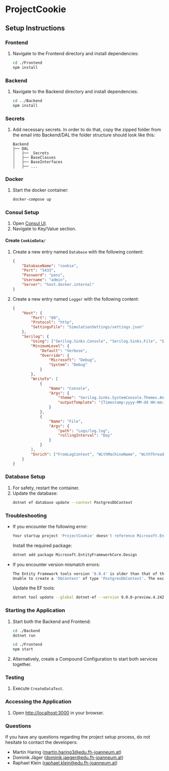 # ProjectCookie

## Setup Instructions

### Frontend

1. Navigate to the Frontend directory and install dependencies:
    ```bash
    cd ./Frontend
    npm install
    ```

### Backend

1. Navigate to the Backend directory and install dependencies:
    ```bash
    cd ../Backend
    npm install
    ```

### Secrets

1. Add necessary secrets. In order to do that, copy the zipped folder from the email into Backend/DAL the folder structure should look like this:
    ```
    Backend
    ├── DAL
    │   ├── _Secrets
    │   ├── BaseClasses
    │   ├── BaseInterfaces
    │   ├── ...
    ```
  
### Docker

1. Start the docker container:
    ```bash
    docker-compose up
    ```

### Consul Setup

1. Open [Consul UI](http://localhost:8500/).
2. Navigate to Key/Value section.

#### Create `CookieData/`

1. Create a new entry named `Database` with the following content:
    ```json
    {
        "DatabaseName": "cookie",
        "Port": "5433",
        "Password": "pass",
        "Username": "admin",
        "Server": "host.docker.internal"
    }
    ```

2. Create a new entry named `Logger` with the following content:
    ```json
    {
        "Host": {
            "Port": "80",
            "Protocol": "http",
            "SettingsFile": "SimulationSettings/settings.json"
        },
        "Serilog": {
            "Using": ["Serilog.Sinks.Console", "Serilog.Sinks.File", "Serilog.Enrichers.Environment"],
            "MinimumLevel": {
                "Default": "Verbose",
                "Override": {
                    "Microsoft": "Debug",
                    "System": "Debug"
                }
            },
            "WriteTo": [
                {
                    "Name": "Console",
                    "Args": {
                        "theme": "Serilog.Sinks.SystemConsole.Themes.AnsiConsoleTheme::Code, Serilog.Sinks.Console",
                        "outputTemplate": "{Timestamp:yyyy-MM-dd HH:mm:ss.fff zzz} [{Level:u3}] {Message:lj}{NewLine}{Exception}"
                    }
                },
                {
                    "Name": "File",
                    "Args": {
                        "path": "Logs/log.log",
                        "rollingInterval": "Day"
                    }
                }
            ],
            "Enrich": ["FromLogContext", "WithMachineName", "WithThreadId"]
        }
    }
    ```

### Database Setup

1. For safety, restart the container.
2. Update the database:
    ```bash
    dotnet ef database update --context PostgresDbContext
    ```

### Troubleshooting

- If you encounter the following error:
    ```bash
    Your startup project 'ProjectCookie' doesn't reference Microsoft.EntityFrameworkCore.Design. This package is required for the Entity Framework Core Tools to work. Ensure your startup project is correct, install the package, and try again.
    ```
    Install the required package:
    ```bash
    dotnet add package Microsoft.EntityFrameworkCore.Design
    ```

- If you encounter version mismatch errors:
    ```bash
    The Entity Framework tools version '8.0.4' is older than that of the runtime '9.0.0-preview.4.24267.1'. Update the tools for the latest features and bug fixes. See https://aka.ms/AAc1fbw for more information.
    Unable to create a 'DbContext' of type 'PostgresDbContext'. The exception 'Unable to resolve service for type 'Microsoft.EntityFrameworkCore.DbContextOptions`1[ProjectCookie.DAL.UnitOfWork.PostgresDbContext]' while attempting to activate 'ProjectCookie.DAL.UnitOfWork.PostgresDbContext'.' was thrown while attempting to create an instance. For the different patterns supported at design time, see https://go.microsoft.com/fwlink/?linkid=851728
    ```
    Update the EF tools:
    ```bash
    dotnet tool update --global dotnet-ef --version 9.0.0-preview.4.24267.1
    ```

### Starting the Application

1. Start both the Backend and Frontend:
    ```bash
    cd ./Backend
    dotnet run
    ```

    ```bash
    cd ./Frontend
    npm start
    ```

2. Alternatively, create a Compound Configuration to start both services together.

### Testing

1. Execute `CreateDataTest`.

### Accessing the Application

1. Open [http://localhost:3000](http://localhost:3000) in your browser.

### Questions

If you have any questions regarding the project setup process, do not hesitate to contact the developers:
- Martin Haring (martin.haring3@edu.fh-joanneum.at)
- Dominik Jäger (dominik.jaeger@edu.fh-joanneum.at)
- Raphael Klein (raphael.klein@edu.fh-joanneum.at)
